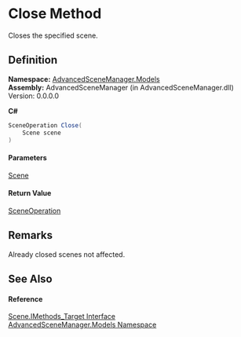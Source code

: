 # Close Method

Closes the specified scene.

## Definition

**Namespace:** [AdvancedSceneManager.Models](N_AdvancedSceneManager_Models.md)\
**Assembly:** AdvancedSceneManager (in AdvancedSceneManager.dll) Version: 0.0.0.0

**C#**

```c#
SceneOperation Close(
	Scene scene
)
```

#### Parameters

&#x20; [Scene](T_AdvancedSceneManager_Models_Scene.md)&#x20;

#### Return Value

[SceneOperation](T_AdvancedSceneManager_Core_SceneOperation.md)

## Remarks

Already closed scenes not affected.

## See Also

#### Reference

[Scene.IMethods\_Target Interface](T_AdvancedSceneManager_Models_Scene_IMethods_Target.md)\
[AdvancedSceneManager.Models Namespace](N_AdvancedSceneManager_Models.md)
